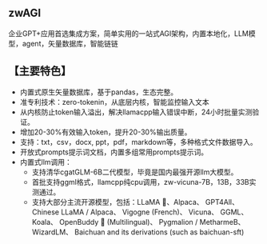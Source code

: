 ## zwAGI
企业GPT+应用首选集成方案，简单实用的一站式AGI架构，内置本地化，LLM模型，agent，矢量数据库，智能链链

## 【主要特色】
* 内置式原生矢量数据库，基于pandas，生态完整。
* 准专利技术：zero-tokenin，从底层内核，智能监控输入文本
* 从内核防止token输入溢出，解决llamacpp输入错误中断，24小时批量实测验证。
* 增加20-30%有效输入token，提升20-30%输出质量。
* 支持：txt，csv，docx, ppt，pdf，markdown等，多种格式文件数据导入。
* 开放式prompts提示词文档，内置多组常用prompts提示词。
* 内置式llm调用：
  * 支持清华cgatGLM-6B二代模型，毕竟是国内最强开源llm大模型。
  * 首批支持ggml格式，llamcpp纯cpu调用，zw-vicuna-7B，13B，33B实测通过。
  * 支持大部分主流开源模型，包括：LLaMA 🦙、Alpaca、 GPT4All、 Chinese LLaMA / Alpaca、 Vigogne (French)、 Vicuna、 GGML、Koala、 OpenBuddy 🐶 (Multilingual)、 Pygmalion  / MetharmeB、 WizardLM、 Baichuan and its derivations (such as baichuan-sft)
